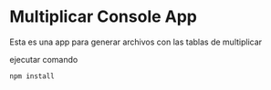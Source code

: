 # Multiplicar Console App

Esta es una app para generar archivos con las tablas de multiplicar

ejecutar comando
``` bash
npm install
```

